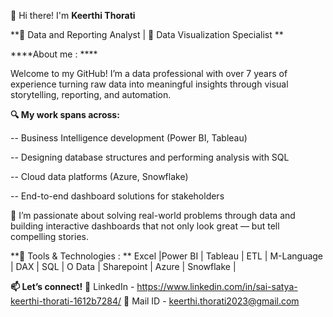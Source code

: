 👋 Hi there! I'm **Keerthi Thorati**

**🎯 Data and Reporting Analyst | 🎯 Data Visualization Specialist **

****About me : ****

Welcome to my GitHub! I’m a data professional with over 7 years of experience turning raw data into meaningful insights through visual storytelling, reporting, and automation.

**🔍 My work spans across:**

-- Business Intelligence development (Power BI, Tableau)

-- Designing database structures and performing analysis with SQL

-- Cloud data platforms (Azure, Snowflake)

-- End-to-end dashboard solutions for stakeholders

💼 I’m passionate about solving real-world problems through data and building interactive dashboards that not only look great — but tell compelling stories.

**🔧 Tools & Technologies : **
  Excel |Power BI | Tableau | ETL | M-Language | DAX | SQL | O Data | Sharepoint |  Azure | Snowflake |

**📫 Let’s connect!**
🔗 LinkedIn - https://www.linkedin.com/in/sai-satya-keerthi-thorati-1612b7284/
📧 Mail ID  -   keerthi.thorati2023@gmail.com


